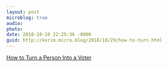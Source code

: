 ```yaml
---
layout: post
microblog: true
audio: 
photo: 
date: 2018-10-28 22:25:36 -0800
guid: http://kerim.micro.blog/2018/10/29/how-to-turn.html
---
```

[How to Turn a Person Into a Voter](https://www.nytimes.com/2018/10/27/opinion/voter-voting-alabama-black.html)
